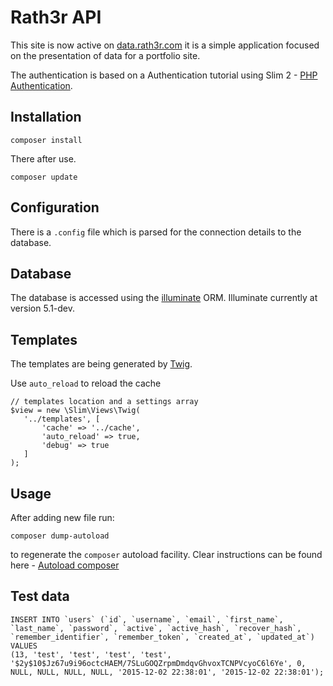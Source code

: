 
# Rath3r API

This site is now active on [data.rath3r.com](http://data.rath3r.com) it is a simple application focused on the 
presentation of data for a portfolio site.

The authentication is based on a Authentication tutorial using Slim 2 - [PHP Authentication][1].

## Installation

    composer install

There after use.

    composer update

## Configuration

There is a `.config` file which is parsed for the connection details to the database.

## Database

The database is accessed using the [illuminate][2] ORM. Illuminate currently at version 5.1-dev.

## Templates

The templates are being generated by [Twig](3). 

Use `auto_reload` to reload the cache

    // templates location and a settings array
    $view = new \Slim\Views\Twig(
       '../templates', [
           'cache' => '../cache',
           'auto_reload' => true,
           'debug' => true
       ]
    );

## Usage

After adding new file run:

    composer dump-autoload

to regenerate the `composer` autoload facility. Clear instructions can be found here - [Autoload composer][4]

## Test data

    INSERT INTO `users` (`id`, `username`, `email`, `first_name`, `last_name`, `password`, `active`, `active_hash`, `recover_hash`, `remember_identifier`, `remember_token`, `created_at`, `updated_at`) VALUES
    (13, 'test', 'test', 'test', 'test', '$2y$10$Jz67u9i96octcHAEM/7SLuGOQZrpmDmdqvGhvoxTCNPVcyoC6l6Ye', 0, NULL, NULL, NULL, NULL, '2015-12-02 22:38:01', '2015-12-02 22:38:01');


[1]: https://www.youtube.com/watch?v=YXKCNgfdAAM
[2]: https://github.com/illuminate/database
[3]: http://twig.sensiolabs.org/
[4]: http://blog.bobbyallen.me/2013/03/23/using-composer-in-your-own-php-projects-with-your-own-git-packageslibraries/

